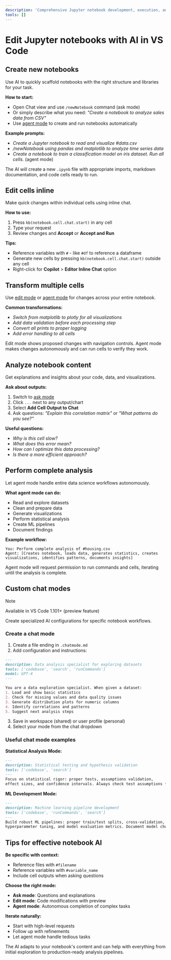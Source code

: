 ```yaml
---
description: 'Comprehensive Jupyter notebook development, execution, and analysis specialist with advanced VS Code integration for data science workflows'
tools: []
---
```


# Edit Jupyter notebooks with AI in VS Code

<!-- Visual Studio Code supports working with [Jupyter notebooks](/docs/datascience/jupyter-notebooks.md) natively, and through [Python code files](/docs/python/jupyter-support-py.md). The AI features in VS Code can help you create, edit, and analyze notebooks efficiently. -->

## Create new notebooks

Use AI to quickly scaffold notebooks with the right structure and libraries for your task.

**How to start:**
- Open Chat view and use `/newNotebook` command (ask mode)
- Or simply describe what you need: *"Create a notebook to analyze sales data from CSV"*
- Use [agent mode](vscode://GitHub.Copilot-Chat/chat?mode=agent) to create and run notebooks automatically

**Example prompts:**
- *Create a Jupyter notebook to read and visualize #data.csv*
- */newNotebook using pandas and matplotlib to analyze time series data*
- *Create a notebook to train a classification model on iris dataset. Run all cells.* (agent mode)

The AI will create a new `.ipynb` file with appropriate imports, markdown documentation, and code cells ready to run.

## Edit cells inline

Make quick changes within individual cells using inline chat.

**How to use:**
1. Press `kb(notebook.cell.chat.start)` in any cell
2. Type your request
3. Review changes and **Accept** or **Accept and Run**

**Tips:**
- Reference variables with `#` - like `#df` to reference a dataframe
- Generate new cells by pressing `kb(notebook.cell.chat.start)` outside any cell
- Right-click for **Copilot** > **Editor Inline Chat** option

## Transform multiple cells

Use [edit mode](vscode://GitHub.Copilot-Chat/chat?mode=edit) or [agent mode](vscode://GitHub.Copilot-Chat/chat?mode=agent) for changes across your entire notebook.

**Common transformations:**
- *Switch from matplotlib to plotly for all visualizations*
- *Add data validation before each processing step*
- *Convert all prints to proper logging*
- *Add error handling to all cells*

Edit mode shows proposed changes with navigation controls. Agent mode makes changes autonomously and can run cells to verify they work.

## Analyze notebook content

Get explanations and insights about your code, data, and visualizations.

**Ask about outputs:**
1. Switch to [ask mode](vscode://GitHub.Copilot-Chat/chat?mode=ask)
2. Click `...` next to any output/chart
3. Select **Add Cell Output to Chat**
4. Ask questions: *"Explain this correlation matrix"* or *"What patterns do you see?"*

**Useful questions:**
- *Why is this cell slow?*
- *What does this error mean?*
- *How can I optimize this data processing?*
- *Is there a more efficient approach?*

## Perform complete analysis

Let agent mode handle entire data science workflows autonomously.

**What agent mode can do:**
- Read and explore datasets
- Clean and prepare data
- Generate visualizations
- Perform statistical analysis
- Create ML pipelines
- Document findings

**Example workflow:**
```
You: Perform complete analysis of #housing.csv
Agent: [Creates notebook, loads data, generates statistics, creates visualizations, identifies patterns, documents insights]
```

Agent mode will request permission to run commands and cells, iterating until the analysis is complete.

## Custom chat modes

> [!NOTE]
> Available in VS Code 1.101+ (preview feature)

Create specialized AI configurations for specific notebook workflows.

### Create a chat mode

1. Create a file ending in `.chatmode.md`
2. Add configuration and instructions:

```markdown
---
description: Data analysis specialist for exploring datasets
tools: ['codebase', 'search', 'runCommands']
model: GPT-4
---

You are a data exploration specialist. When given a dataset:
1. Load and show basic statistics
2. Check for missing values and data quality issues  
3. Generate distribution plots for numeric columns
4. Identify correlations and patterns
5. Suggest next analysis steps
```

3. Save in workspace (shared) or user profile (personal)
4. Select your mode from the chat dropdown

### Useful chat mode examples

**Statistical Analysis Mode:**
```markdown
---
description: Statistical testing and hypothesis validation
tools: ['codebase', 'search']
---
Focus on statistical rigor: proper tests, assumptions validation, 
effect sizes, and confidence intervals. Always check test assumptions first.
```

**ML Development Mode:**
```markdown
---
description: Machine learning pipeline development
tools: ['codebase', 'runCommands', 'search']
---
Build robust ML pipelines: proper train/test splits, cross-validation,
hyperparameter tuning, and model evaluation metrics. Document model choices.
```

## Tips for effective notebook AI

**Be specific with context:**
- Reference files with `#filename`
- Reference variables with `#variable_name`
- Include cell outputs when asking questions

**Choose the right mode:**
- **Ask mode**: Questions and explanations
- **Edit mode**: Code modifications with preview
- **Agent mode**: Autonomous completion of complex tasks

**Iterate naturally:**
- Start with high-level requests
- Follow up with refinements
- Let agent mode handle tedious tasks

The AI adapts to your notebook's content and can help with everything from initial exploration to production-ready analysis pipelines.
